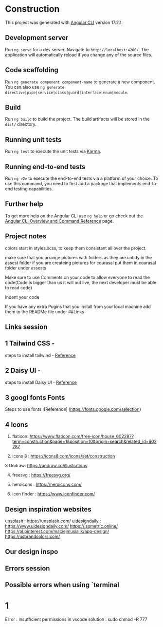# Construction

This project was generated with [Angular CLI](https://github.com/angular/angular-cli) version 17.2.1.

## Development server

Run `ng serve` for a dev server. Navigate to `http://localhost:4200/`. The application will automatically reload if you change any of the source files.

## Code scaffolding

Run `ng generate component component-name` to generate a new component. You can also use `ng generate directive|pipe|service|class|guard|interface|enum|module`.

## Build

Run `ng build` to build the project. The build artifacts will be stored in the `dist/` directory.

## Running unit tests

Run `ng test` to execute the unit tests via [Karma](https://karma-runner.github.io).

## Running end-to-end tests

Run `ng e2e` to execute the end-to-end tests via a platform of your choice. To use this command, you need to first add a package that implements end-to-end testing capabilities.

## Further help

To get more help on the Angular CLI use `ng help` or go check out the [Angular CLI Overview and Command Reference](https://angular.io/cli) page.

##  Project notes 


colors start in styles.scss, to keep them consistant all over the project.

make sure that you arrange pictures with folders as they are untidy in the assest folder if you are createing pictures for courasal put them in courasal folder under assests

Make sure to use Comments on your code to allow everyone to read the code(Code is bigger than us it will out live, the next developer must be able to read code)

Indent your code 

If you have any extra Pugins that you install from your local machine add them to the READMe file under ##Links


## Links session
## 1 Tailwind CSS - 

steps to install tailwind - [Reference](https://tailwindcss.com/docs/guides/angular)

## 2 Daisy UI - 

steps to install Daisy UI - [Reference](https://daisyui.com/docs/install/)

## 3 googl fonts Fonts 

Steps to use fonts :[Reference] (https://fonts.google.com/selection)

## 4 Icons

1. flaticon:  https://www.flaticon.com/free-icon/house_602287?term=construction&page=1&position=10&origin=search&related_id=602287

2. icons 8 : https://icons8.com/icons/set/construction


3 Undraw: https://undraw.co/illustrations

4. freesvg : https://freesvg.org/


5. heroicons : https://heroicons.com/

6. icon finder : https://www.iconfinder.com/ 




## Design  inspiration websites
unsplash : https://unsplash.com/
uidesigndaily : https://www.uidesigndaily.com/
https://isometric.online/
https://pl.pinterest.com/maciejmusialik/app-design/
https://usbrandcolors.com/

## Our design inspo

>



## Errors session
## Possible errors when using `terminal 

# 1 
Error : Insufficient permissions in vscode
solution  :  sudo chmod -R 777 <project name>
